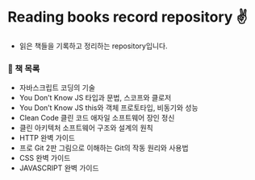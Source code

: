 # Reading books record repository ✌️
- 읽은 책들을 기록하고 정리하는 repository입니다.

### 🌈 책 목록
- 자바스크립트 코딩의 기술
- You Don’t Know JS 타입과 문법, 스코프와 클로저
- You Don’t Know JS this와 객체 프로토타입, 비동기와 성능
- Clean Code 클린 코드 애자일 소프트웨어 장인 정신
- 클린 아키텍처 소프트웨어 구조와 설계의 원칙
- HTTP 완벽 가이드
- 프로 Git 2판 그림으로 이해하는 Git의 작동 원리와 사용법
- CSS 완벽 가이드
- JAVASCRIPT 완벽 가이드